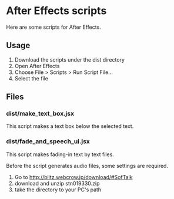 # After Effects scripts
Here are some scripts for After Effects.

## Usage
1. Download the scripts under the dist directory
2. Open After Effects
3. Choose File > Scripts > Run Script File...
4. Select the file

## Files
### dist/make_text_box.jsx
This script makes a text box below the selected text.

### dist/fade_and_speech_ui.jsx
This script makes fading-in text by text files.

Before the script generates audio files, some settings are required.
1. Go to http://blitz.webcrow.jp/download/#SofTalk
2. download and unzip stn019330.zip
3. take the directory to your PC's path
